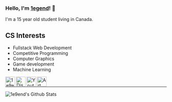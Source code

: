 ### Hello, I'm [1egend][website]! 👋 
I'm a 15 year old student living in Canada.

## CS Interests
- Fullstack Web Development
- Competitive Programming
- Computer Graphics
- Game development
- Machine Learning

[<img align="left" alt="1e9end.github.io" width="30px" src="https://i.pinimg.com/originals/fd/b0/13/fdb01354a7f787c8d3191c8759c7d428.png" />][website]
[<img align="left" alt="Discord" height="30x" src="https://logos-world.net/wp-content/uploads/2020/12/Discord-Logo.png" />][discord]
[<img align="left" alt="Youtube" height="30px" src="https://www.logo.wine/a/logo/YouTube/YouTube-Icon-Full-Color-Logo.wine.svg" />][youtube]
[<img align="left" alt="Art of Problem Solving" height="30px" src="https://aops-rss.herokuapp.com/logo.png" />][aops]

<br />

-----


<img align="left" alt="1e9end's Github Stats" src="https://github-readme-stats.vercel.app/api?username=1e9end&hide=issues,prs&count_private=true&show_icons=true&hide_border=true&title_color=ffffff&bg_color=000000&text_color=ffffff&icon_color=ffff00" />

[troll]: https://1e9end.github.io/lol
[website]: https://1e9end.github.io
[github]:  https://github.com/1e9end
[youtube]: https://www.youtube.com/channel/UClZN6f71XImxoznqJ4jPknw
[discord]: https://discord.com/users/365886855469727745
[aops]: https://artofproblemsolving.com/community/user/polarity
[graphics]: https://1e9end.github.io/graphics
[shadertoy]: https://www.shadertoy.com/user/IAmLegend
[processing]: https://1e9end.github.io/processing
